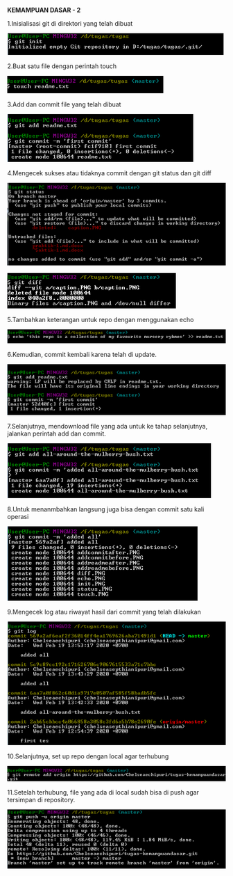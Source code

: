 **KEMAMPUAN DASAR - 2**

1.Inisialisasi git di direktori yang telah dibuat

![](media/0b5fc0ae577ae37a97b00be744444c86.png)

2.Buat satu file dengan perintah touch

![](media/17c5c4c6f06b179ae6fb504a3e2bc253.png)

3.Add dan commit file yang telah dibuat

![](media/7fe84e01bc060dde31bea24cc49c0e87.png)

4.Mengecek sukses atau tidaknya commit dengan git status dan git diff

![](media/095ef3e8b2ccde658c2dd3931797191b.png)

![](media/6298448b64317231dfe56b8048e9c8cd.png)

5.Tambahkan keterangan untuk repo dengan menggunakan echo

![](media/dee3b63b39dc0c425d7978ee88fc776d.png)

6.Kemudian, commit kembali karena telah di update.

![](media/2c7d96d6b7746a4fe646983c4429e3ea.png)

7.Selanjutnya, mendownload file yang ada untuk ke tahap selanjutnya, jalankan
perintah add dan commit.

![](media/72eda1a0dc1176d02fed29c53eb81b02.png)

8.Untuk menanmbahkan langsung juga bisa dengan commit satu kali operasi

![](media/4825f5585225b45957a2b4593cdaf915.png)

9.Mengecek log atau riwayat hasil dari commit yang telah dilakukan

![](media/d3170e1905c85e6e8e1c843458da71fe.png)

10.Selanjutnya, set up repo dengan local agar terhubung

![](media/1ec40e3d840e5558eb064f44d98b96bf.png)

11.Setelah terhubung, file yang ada di local sudah bisa di push agar tersimpan
di repository.

![](media/0e76536de196f65dad7ad79c977d3451.png)
